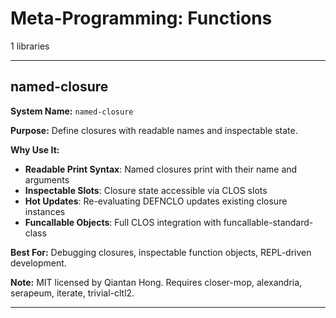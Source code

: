 # Meta-Programming: Functions

1 libraries

---

## named-closure

**System Name:** `named-closure`

**Purpose:** Define closures with readable names and inspectable state.

**Why Use It:**
- **Readable Print Syntax**: Named closures print with their name and arguments
- **Inspectable Slots**: Closure state accessible via CLOS slots
- **Hot Updates**: Re-evaluating DEFNCLO updates existing closure instances
- **Funcallable Objects**: Full CLOS integration with funcallable-standard-class

**Best For:** Debugging closures, inspectable function objects, REPL-driven development.

**Note:** MIT licensed by Qiantan Hong. Requires closer-mop, alexandria, serapeum, iterate, trivial-cltl2.

---


